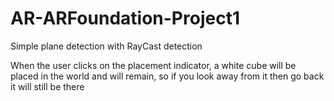 # AR-ARFoundation-Project1

Simple plane detection with RayCast detection 

When the user clicks on the placement indicator, a white cube will be placed in the world and will remain, so if you look away from it then go back it will still be there
